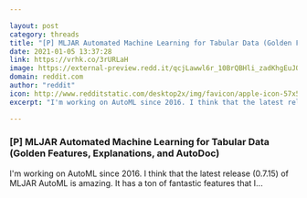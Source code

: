 ```yaml
---

layout: post
category: threads
title: "[P] MLJAR Automated Machine Learning for Tabular Data (Golden Features, Explanations, and AutoDoc)"
date: 2021-01-05 13:37:28
link: https://vrhk.co/3rURLaH
image: https://external-preview.redd.it/qcjLawwl6r_10BrQBHli_zadKhgEuJOd5J4XUT_SSUw.jpg?width=130&height=68.0628272251&auto=webp&crop=130:68.0628272251,smart&s=69fe1ab0125ce5adc51cd6d3bbe7e03dbdd9fa74
domain: reddit.com
author: "reddit"
icon: http://www.redditstatic.com/desktop2x/img/favicon/apple-icon-57x57.png
excerpt: "I'm working on AutoML since 2016. I think that the latest release (0.7.15) of MLJAR AutoML is amazing. It has a ton of fantastic features that I..."

---
```


### [P] MLJAR Automated Machine Learning for Tabular Data (Golden Features, Explanations, and AutoDoc)

I'm working on AutoML since 2016. I think that the latest release (0.7.15) of MLJAR AutoML is amazing. It has a ton of fantastic features that I...